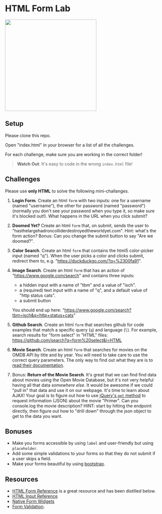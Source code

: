 # HTML Form Lab

<img src="https://media.giphy.com/media/c1Zf0R8KvtSCI/giphy.gif" width=300>

## Setup
Please clone this repo.

Open "index.html" in your browser for a list of all the challenges.

For each challenge, make sure you are working in the correct folder!

> **Watch Out**: It's easy to code in the wrong `index.html` file!

## Challenges
Please use **only HTML** to solve the following mini-challanges.

1. **Login Form**. Create an html `form` with two inputs: one for a username (named "username"), the other for password (named "password") (normally you don't see your password when you type it, so make sure it's blocked out!). What happens in the URL when you click submit?

2. **Doomed Yet?** Create an html `form` that, on submit, sends the user to "hasthelargehadroncolliderdestroyedtheworldyet.com". Hint: what's the form action? Bonus: Can you change the submit button to say "Are we doomed?".

3. **Color Search**. Create an html `form` that contains the html5 color-picker input (named "q"). When the user picks a color and clicks submit, redirect them to, e.g. "https://duckduckgo.com/?q=%2300fa91".

4. **Image Search**. Create an html `form` that has an action of "https://www.google.com/search" and contains three inputs:  
    - a hidden input with a name of "tbm" and a value of "isch".
    - a (required) text input with a name of "q", and a default value of "http status cats".
    - a submit button

    You should end up here: "https://www.google.com/search?tbm=isch&q=http+status+cats"

5. **Github Search**. Create an html `form` that searches github for code examples that match a specific query (`q`) and language (`l`). For example, search results for "form select" in "HTML" files: https://github.com/search?q=form%20select&l=HTML

6. **Movie Search**. Create an html `form` that searches for movies on the OMDB API by title and by year. You will need to take care to use the correct query parameters. The only way to find out what they are is to [read their documentation](http://omdbapi.com/#usage).

7. Bonus: **Return of the Movie Search**. It's great that we can find find data about movies using the Open Movie Database, but it's not very helpful having all that data *somewhere else*. It would be awesome if we could "pull in" that data and use it on our webpage. It's time to learn about AJAX! Your goal is to figure out how to use [jQuery's `get` method](http://api.jquery.com/jQuery.get/) to request information (JSON) about the movie "Primer". Can you console.log the movie description? HINT: start by hitting the endpoint directly, then figure out how to "drill down" through the json object to get to the data you want.

## Bonuses
* Make you forms accessible by using `label` and user-friendly but using `placeholder`.
* Add some simple validations to your forms so that they do not submit if a user skips a field.
* Make your forms beautiful by using [bootstrap](http://getbootstrap.com/css/#forms).

## Resources
* [HTML Form Reference](https://developer.mozilla.org/en-US/docs/Web/Guide/HTML/Forms) is a great resource and has been distilled below.
* [HTML Input Reference](https://developer.mozilla.org/en-US/docs/Web/HTML/Element/input)
* [Native Form Widgets](https://developer.mozilla.org/en-US/docs/Web/Guide/HTML/Forms/The_native_form_widgets)
* [Form Validation](https://developer.mozilla.org/en-US/docs/Web/Guide/HTML/Forms/Data_form_validation).
